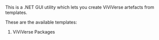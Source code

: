 This is a .NET GUI utility which lets you create ViViVerse artefacts from templates.

These are the available templates:

  1) ViViVerse Packages
